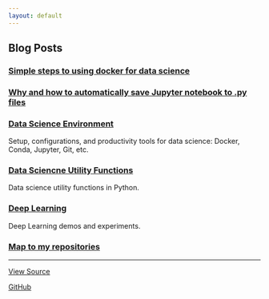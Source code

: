```yaml
---
layout: default
---
```


## Blog Posts
### [Simple steps to using docker for data science](ds_docker.md)
### [Why and how to automatically save Jupyter notebook to .py files](jupyter_autosave.md)
### [Data Science Environment](https://yang-zhang.github.io/ds-env)
Setup, configurations, and productivity tools for data science: Docker, Conda, Jupyter, Git, etc.
### [Data Sciencne Utility Functions](https://yang-zhang.github.io/ds-utils/)
Data science utility functions in Python. 
### [Deep Learning](https://yang-zhang.github.io/deep-learning/)
Deep Learning demos and experiments.
<!---
## Repositories
### [Data Science Math](https://yang-zhang.github.io/ds-math/)
Tutorials, demos, and experiments on math problems in Data Science (probability, linear algebra, machine Learning, statistics, optimization, etc.)

### [Code Data Science](https://github.com/yang-zhang/code-data-science/)
Tutorials, demos, and tests on using software to solve data science problems.

### [Kaggle](https://github.com/yang-zhang/kaggle)
Kaggle code.
-->
### [Map to my repositories](map.md)

---
[View Source](https://github.com/yang-zhang/yang-zhang.github.io/index.md)

[GitHub](https://github.com/yang-zhang)
